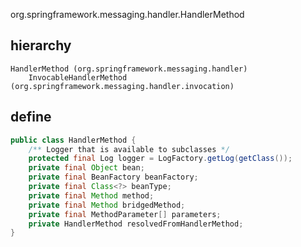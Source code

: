 org.springframework.messaging.handler.HandlerMethod

## hierarchy
```
HandlerMethod (org.springframework.messaging.handler)
    InvocableHandlerMethod (org.springframework.messaging.handler.invocation)
```

## define
```java
public class HandlerMethod {
	/** Logger that is available to subclasses */
	protected final Log logger = LogFactory.getLog(getClass());
	private final Object bean;
	private final BeanFactory beanFactory;
	private final Class<?> beanType;
	private final Method method;
	private final Method bridgedMethod;
	private final MethodParameter[] parameters;
	private HandlerMethod resolvedFromHandlerMethod;
}	
```